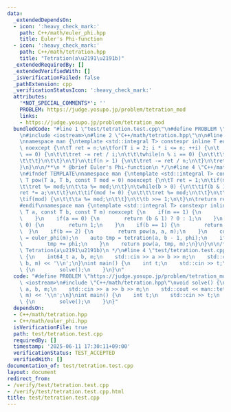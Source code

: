 ```yaml
---
data:
  _extendedDependsOn:
  - icon: ':heavy_check_mark:'
    path: C++/math/euler_phi.hpp
    title: Euler's Phi-function
  - icon: ':heavy_check_mark:'
    path: C++/math/tetration.hpp
    title: "Tetration(a\u2191\u2191b)"
  _extendedRequiredBy: []
  _extendedVerifiedWith: []
  _isVerificationFailed: false
  _pathExtension: cpp
  _verificationStatusIcon: ':heavy_check_mark:'
  attributes:
    '*NOT_SPECIAL_COMMENTS*': ''
    PROBLEM: https://judge.yosupo.jp/problem/tetration_mod
    links:
    - https://judge.yosupo.jp/problem/tetration_mod
  bundledCode: "#line 1 \"test/tetration.test.cpp\"\n#define PROBLEM \"https://judge.yosupo.jp/problem/tetration_mod\"\
    \n#include <iostream>\n#line 2 \"C++/math/tetration.hpp\"\n\n#line 2 \"C++/math/euler_phi.hpp\"\
    \nnamespace man {\ntemplate <std::integral T> constexpr inline T euler_phi(T n)\
    \ noexcept {\n\tT ret = n;\n\tfor(T i = 2; i * i <= n; ++i) {\n\t    if(n % i\
    \ == 0) {\n\t\t\tret -= ret / i;\n\t\t\twhile(n % i == 0) {\n\t\t\t\tn /= i;\n\
    \t\t\t}\n\t\t}\n\t}\n\tif(n > 1) {\n\t\tret -= ret / n;\n\t}\n\treturn ret;\n\
    }\n}\n\n/**\n * @brief Euler's Phi-function\n */\n#line 4 \"C++/math/tetration.hpp\"\
    \n#ifndef TEMPLATE\nnamespace man {\ntemplate <std::integral T> constexpr inline\
    \ T pow(T a, T b, const T mod = 0) noexcept {\n\tT ret = 1;\n\tif(mod != 0) {\n\
    \t\tret %= mod;\n\t\ta %= mod;\n\t}\n\twhile(b > 0) {\n\t\tif(b & 1) {\n\t\t\t\
    ret *= a;\n\t\t}\n\t\tif(mod != 0) {\n\t\t\tret %= mod;\n\t\t}\n\t\ta *= a;\n\t\
    \tif(mod) {\n\t\t\ta %= mod;\n\t\t}\n\t\tb >>= 1;\n\t}\n\treturn ret;\n}\n}\n\
    #endif\nnamespace man {\ntemplate <std::integral T> constexpr inline T tetration(const\
    \ T a, const T b, const T m) noexcept {\n    if(m == 1) {\n        return 0;\n\
    \    }\n    if(a == 0) {\n        return (b & 1) ? 0 : 1;\n    }\n    if(b ==\
    \ 0) {\n        return 1;\n    }\n    if(b == 1) {\n        return a % m;\n  \
    \  }\n    if(b == 2) {\n        return pow(a, a, m);\n    }\n    const auto phi\
    \ = euler_phi(m);\n    auto tmp = tetration(a, b - 1, phi);\n    if(!tmp) {\n\
    \        tmp += phi;\n    }\n    return pow(a, tmp, m);\n}\n}\n\n/**\n * @brief\
    \ Tetration(a\u2191\u2191b)\n */\n#line 4 \"test/tetration.test.cpp\"\nvoid solve()\
    \ {\n    int64_t a, b, m;\n    std::cin >> a >> b >> m;\n    std::cout << man::tetration(a,\
    \ b, m) << '\\n';\n}\nint main() {\n    int t;\n    std::cin >> t;\n    while(t--)\
    \ {\n        solve();\n    }\n}\n"
  code: "#define PROBLEM \"https://judge.yosupo.jp/problem/tetration_mod\"\n#include\
    \ <iostream>\n#include \"C++/math/tetration.hpp\"\nvoid solve() {\n    int64_t\
    \ a, b, m;\n    std::cin >> a >> b >> m;\n    std::cout << man::tetration(a, b,\
    \ m) << '\\n';\n}\nint main() {\n    int t;\n    std::cin >> t;\n    while(t--)\
    \ {\n        solve();\n    }\n}"
  dependsOn:
  - C++/math/tetration.hpp
  - C++/math/euler_phi.hpp
  isVerificationFile: true
  path: test/tetration.test.cpp
  requiredBy: []
  timestamp: '2025-06-11 17:30:11+09:00'
  verificationStatus: TEST_ACCEPTED
  verifiedWith: []
documentation_of: test/tetration.test.cpp
layout: document
redirect_from:
- /verify/test/tetration.test.cpp
- /verify/test/tetration.test.cpp.html
title: test/tetration.test.cpp
---
```

